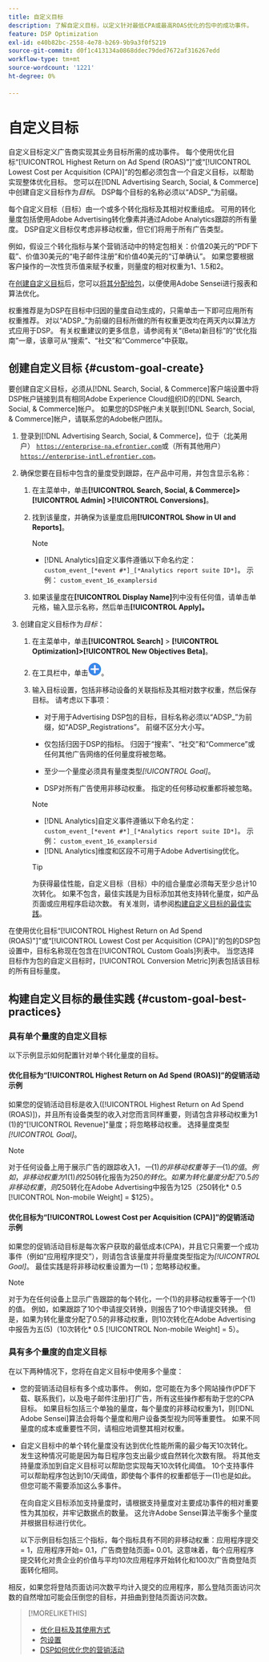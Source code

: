 ```yaml
---
title: 自定义目标
description: 了解自定义目标，以定义针对最低CPA或最高ROAS优化的包中的成功事件。
feature: DSP Optimization
exl-id: e40b82bc-2558-4e78-b269-9b9a3f0f5219
source-git-commit: d0f1c413134a0868ddec79ded7672af316267edd
workflow-type: tm+mt
source-wordcount: '1221'
ht-degree: 0%

---
```


# 自定义目标

自定义目标定义广告商实现其业务目标所需的成功事件。 每个使用优化目标“[!UICONTROL Highest Return on Ad Spend (ROAS)"]”或“[!UICONTROL Lowest Cost per Acquisition (CPA)]”的包都必须包含一个自定义目标，以帮助实现整体优化目标。 您可以在[!DNL Advertising Search, Social, & Commerce]中创建自定义目标作为&#x200B;*目标*。 DSP每个目标的名称必须以“ADSP_”为前缀。

<!-- update image or omit it

![custom goals](/help/dsp/assets/objective-goals.png)
 -->

每个自定义目标（目标）由一个或多个转化指标及其相对权重组成。 可用的转化量度包括使用Adobe Advertising转化像素并通过Adobe Analytics跟踪的所有量度。 DSP自定义目标仅考虑非移动权重，但它们将用于所有广告类型。

例如，假设三个转化指标与某个营销活动中的特定包相关：价值20美元的“PDF下载”、价值30美元的“电子邮件注册”和价值40美元的“订单确认”。 如果您要根据客户操作的一次性货币值来赋予权重，则量度的相对权重为1、1.5和2。

在[创建自定义目标](#custom-goal-create)后，您可以[将其分配给包](/help/dsp/campaign-management/packages/package-settings.md)，以便使用Adobe Sensei进行报表和算法优化。

权重推荐是为DSP在目标中归因的量度自动生成的，只需单击一下即可应用所有权重推荐。 对以“ADSP_”为前缀的目标所做的所有权重更改均在两天内以算法方式应用于DSP。 有关权重建议的更多信息，请参阅有关“(Beta)新目标”的“优化指南”一章，该章可从“搜索”、“社交”和“Commerce”中获取。

## 创建自定义目标 {#custom-goal-create}

要创建自定义目标，必须从[!DNL Search, Social, & Commerce]客户端设置中将DSP帐户链接到具有相同Adobe Experience Cloud组织ID的[!DNL Search, Social, & Commerce]帐户。 如果您的DSP帐户未关联到[!DNL Search, Social, & Commerce]帐户，请联系您的Adobe帐户团队。

1. 登录到[!DNL Advertising Search, Social, & Commerce]，位于（北美用户） [`https://enterprise-na.efrontier.com`](https://enterprise-na.efrontier.com)或（所有其他用户） [`https://enterprise-intl.efrontier.com`](https://enterprise-intl.efrontier.com)。

1. 确保您要在目标中包含的量度受到跟踪，在产品中可用，并包含显示名称：

   1. 在主菜单中，单击&#x200B;**[!UICONTROL Search, Social, & Commerce]> [!UICONTROL Admin] >[!UICONTROL Conversions]**。

   1. 找到该量度，并确保为该量度启用&#x200B;**[!UICONTROL Show in UI and Reports]**。

      >[!NOTE]
      >
      >* [!DNL Analytics]自定义事件遵循以下命名约定： `custom_event_[*event #*]_[*Analytics report suite ID*]`。 示例： `custom_event_16_examplersid`

   1. 如果该量度在&#x200B;**[!UICONTROL Display Name]**&#x200B;列中没有任何值，请单击单元格，输入显示名称，然后单击&#x200B;**[!UICONTROL Apply]。**

1. 创建自定义目标作为&#x200B;*目标*：

   1. 在主菜单中，单击&#x200B;**[!UICONTROL Search]** > **[!UICONTROL Optimization]>[!UICONTROL New Objectives Beta]**。

   1. 在工具栏中，单击![创建](/help/dsp/assets/create-search-ui.png "创建")。

   1. 输入目标设置，包括非移动设备的关联指标及其相对数字权重，然后保存目标。 请考虑以下事项：

      * 对于用于Advertising DSP包的目标，目标名称必须以“ADSP_”为前缀，如“ADSP_Registrations”。 前缀不区分大小写。

      * 仅包括归因于DSP的指标。 归因于“搜索”、“社交”和“Commerce”或任何其他广告网络的任何量度将被忽略。

      * 至少一个量度必须具有量度类型&#x200B;*[!UICONTROL Goal]*。

      * DSP对所有广告使用非移动权重。 指定的任何移动权重都将被忽略。

      >[!NOTE]
      >
      >* [!DNL Analytics]自定义事件遵循以下命名约定： `custom_event_[*event #*]_[*Analytics report suite ID*]`。 示例： `custom_event_16_examplersid`
      >* [!DNL Analytics]维度和区段不可用于Adobe Advertising优化。

      >[!TIP]
      >
      >为获得最佳性能，自定义目标（目标）中的组合量度必须每天至少总计10次转化。 如果不包含，最佳实践是为目标添加其他支持转化量度，如产品页面或应用程序启动次数。 有关准则，请参阅[构建自定义目标的最佳实践](#custom-goal-best-practices)。

在使用优化目标“[!UICONTROL Highest Return on Ad Spend (ROAS)"]”或“[!UICONTROL Lowest Cost per Acquisition (CPA)]”的包的DSP包设置中，目标名称现在包含在[!UICONTROL Custom Goals]列表中。 当您选择目标作为包的自定义目标时，[!UICONTROL Conversion Metric]列表包括该目标的所有目标量度。

## 构建自定义目标的最佳实践 {#custom-goal-best-practices}

### 具有单个量度的自定义目标

以下示例显示如何配置针对单个转化量度的目标。

#### 优化目标为“[!UICONTROL Highest Return on Ad Spend (ROAS)]”的促销活动示例

如果您的促销活动目标是收入([!UICONTROL Highest Return on Ad Spend (ROAS)])，并且所有设备类型的收入对您而言同样重要，则请包含非移动权重为1 (1)的“[!UICONTROL Revenue]”量度；将忽略移动权重。 选择量度类型&#x200B;*[!UICONTROL Goal]*。

<!-- update image or delete 

![example of a ROAS custom goal with a single conversion metric](/help/dsp/assets/custom-goal-roas.png)

-->

>[!NOTE]
>
> 对于任何设备上用于展示广告的跟踪收入$1，一(1)的非移动权重等于一(1)的值。 例如，非移动权重为1 (1)的$250转化报告为$250的转化。 如果为转化量度分配了0.5的非移动权重，则$250转化在Adobe Advertising中报告为$125（$250转化* 0.5 [!UICONTROL Non-mobile Weight] = $125）。

#### 优化目标为“[!UICONTROL Lowest Cost per Acquisition (CPA)]”的促销活动示例

如果您的促销活动目标是每次客户获取的最低成本(CPA)，并且它只需要一个成功事件（例如“应用程序提交”），则请包含该量度并将量度类型指定为&#x200B;*[!UICONTROL Goal]*。 最佳实践是将非移动权重设置为一(1)；忽略移动权重。

<!-- update image or delete 

![example of a CPA custom goal with a single conversion metric](/help/dsp/assets/custom-goal-roas.png)

-->

>[!NOTE]
>
> 对于为在任何设备上显示广告跟踪的每个转化，一个(1)的非移动权重等于一个(1)的值。 例如，如果跟踪了10个申请提交转换，则报告了10个申请提交转换。 但是，如果为转化量度分配了0.5的非移动权重，则10次转化在Adobe Advertising中报告为五(5)（10次转化* 0.5 [!UICONTROL Non-mobile Weight] = 5）。

### 具有多个量度的自定义目标

在以下两种情况下，您将在自定义目标中使用多个量度：

* 您的营销活动目标有多个成功事件。 例如，您可能在为多个网站操作(PDF下载、联系我们，以及电子邮件注册)打广告，所有这些操作都有助于您的CPA目标。 如果目标包括三个单独的量度，每个量度的非移动权重为1，则[!DNL Adobe Sensei]算法会将每个量度和用户设备类型视为同等重要性。 如果不同量度的成本或重要性不同，请相应地调整其相对权重。

<!-- update image or delete it and adjust the wording above

   ![example of a custom goal with multiple metrics](/help/dsp/assets/custom-goal-multiple-properties.png)

-->

* 自定义目标中的单个转化量度没有达到优化性能所需的最少每天10次转化。 发生这种情况可能是因为每日程序包支出最少或自然转化次数有限。 将其他支持量度添加到自定义目标可以帮助您实现每天10次转化阈值。 10个支持事件可以帮助程序包达到10/天阈值，即使每个事件的权重都低于一(1)也是如此。 但您可能不需要添加这么多事件。

  在向自定义目标添加支持量度时，请根据支持量度对主要成功事件的相对重要性为其加权，并牢记数据点的数量。 这允许Adobe Sensei算法平衡多个量度并根据目标进行优化。

  以下示例目标包括三个指标，每个指标具有不同的非移动权重：应用程序提交= 1，应用程序开始= 0.1，广告商登陆页面= 0.01。这意味着，每个应用程序提交转化对贵企业的价值与平均10次应用程序开始转化和100次广告商登陆页面转化相同。

<!-- update image or delete it and adjust the wording above

   ![example of a custom goal with multiple metrics](/help/dsp/assets/custom-goal-multiple-properties2.png)

-->

相反，如果您将登陆页面访问次数平均计入提交的应用程序，那么登陆页面访问次数的自然增加可能会压倒您的目标，并扭曲到登陆页面访问次数。<!--reword-->

>[!MORELIKETHIS]
>
>* [优化目标及其使用方式](optimization-goals.md)
>* [包设置](/help/dsp/campaign-management/packages/package-settings.md)
> * [DSP如何优化您的营销活动](optimization-how-dsp-optimizes-campaigns.md)
